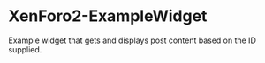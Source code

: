 # XenForo2-ExampleWidget
Example widget that gets and displays post content based on the ID supplied.
